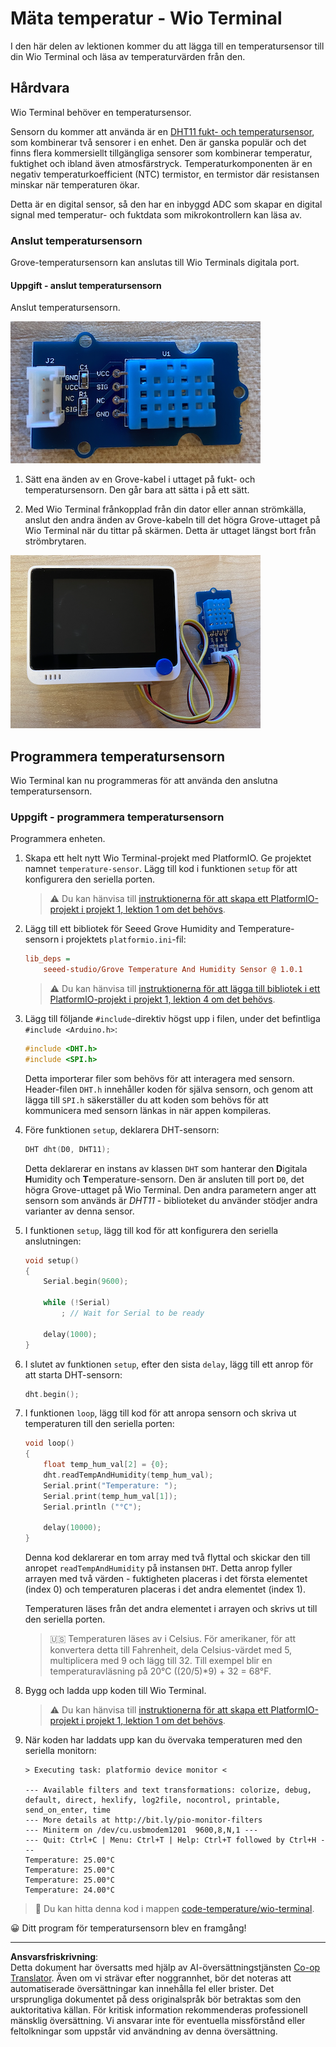 <!--
CO_OP_TRANSLATOR_METADATA:
{
  "original_hash": "59263d094f20b302053888cd236880c3",
  "translation_date": "2025-08-27T22:52:23+00:00",
  "source_file": "2-farm/lessons/1-predict-plant-growth/wio-terminal-temp.md",
  "language_code": "sv"
}
-->
# Mäta temperatur - Wio Terminal

I den här delen av lektionen kommer du att lägga till en temperatursensor till din Wio Terminal och läsa av temperaturvärden från den.

## Hårdvara

Wio Terminal behöver en temperatursensor.

Sensorn du kommer att använda är en [DHT11 fukt- och temperatursensor](https://www.seeedstudio.com/Grove-Temperature-Humidity-Sensor-DHT11.html), som kombinerar två sensorer i en enhet. Den är ganska populär och det finns flera kommersiellt tillgängliga sensorer som kombinerar temperatur, fuktighet och ibland även atmosfärstryck. Temperaturkomponenten är en negativ temperaturkoefficient (NTC) termistor, en termistor där resistansen minskar när temperaturen ökar.

Detta är en digital sensor, så den har en inbyggd ADC som skapar en digital signal med temperatur- och fuktdata som mikrokontrollern kan läsa av.

### Anslut temperatursensorn

Grove-temperatursensorn kan anslutas till Wio Terminals digitala port.

#### Uppgift - anslut temperatursensorn

Anslut temperatursensorn.

![En Grove-temperatursensor](../../../../../translated_images/grove-dht11.07f8eafceee170043efbb53e1d15722bd4e00fbaa9ff74290b57e9f66eb82c17.sv.png)

1. Sätt ena änden av en Grove-kabel i uttaget på fukt- och temperatursensorn. Den går bara att sätta i på ett sätt.

1. Med Wio Terminal frånkopplad från din dator eller annan strömkälla, anslut den andra änden av Grove-kabeln till det högra Grove-uttaget på Wio Terminal när du tittar på skärmen. Detta är uttaget längst bort från strömbrytaren.

![Grove-temperatursensorn ansluten till det högra uttaget](../../../../../translated_images/wio-temperature-sensor.2934928f38c7f79a68d24879d2c8986c78244696f931e2e33c293f426ecdc0ad.sv.png)

## Programmera temperatursensorn

Wio Terminal kan nu programmeras för att använda den anslutna temperatursensorn.

### Uppgift - programmera temperatursensorn

Programmera enheten.

1. Skapa ett helt nytt Wio Terminal-projekt med PlatformIO. Ge projektet namnet `temperature-sensor`. Lägg till kod i funktionen `setup` för att konfigurera den seriella porten.

    > ⚠️ Du kan hänvisa till [instruktionerna för att skapa ett PlatformIO-projekt i projekt 1, lektion 1 om det behövs](../../../1-getting-started/lessons/1-introduction-to-iot/wio-terminal.md#create-a-platformio-project).

1. Lägg till ett bibliotek för Seeed Grove Humidity and Temperature-sensorn i projektets `platformio.ini`-fil:

    ```ini
    lib_deps =
        seeed-studio/Grove Temperature And Humidity Sensor @ 1.0.1
    ```

    > ⚠️ Du kan hänvisa till [instruktionerna för att lägga till bibliotek i ett PlatformIO-projekt i projekt 1, lektion 4 om det behövs](../../../1-getting-started/lessons/4-connect-internet/wio-terminal-mqtt.md#install-the-wifi-and-mqtt-arduino-libraries).

1. Lägg till följande `#include`-direktiv högst upp i filen, under det befintliga `#include <Arduino.h>`:

    ```cpp
    #include <DHT.h>
    #include <SPI.h>
    ```

    Detta importerar filer som behövs för att interagera med sensorn. Header-filen `DHT.h` innehåller koden för själva sensorn, och genom att lägga till `SPI.h` säkerställer du att koden som behövs för att kommunicera med sensorn länkas in när appen kompileras.

1. Före funktionen `setup`, deklarera DHT-sensorn:

    ```cpp
    DHT dht(D0, DHT11);
    ```

    Detta deklarerar en instans av klassen `DHT` som hanterar den **D**igitala **H**umidity och **T**emperature-sensorn. Den är ansluten till port `D0`, det högra Grove-uttaget på Wio Terminal. Den andra parametern anger att sensorn som används är *DHT11* - biblioteket du använder stödjer andra varianter av denna sensor.

1. I funktionen `setup`, lägg till kod för att konfigurera den seriella anslutningen:

    ```cpp
    void setup()
    {
        Serial.begin(9600);
    
        while (!Serial)
            ; // Wait for Serial to be ready
    
        delay(1000);
    }
    ```

1. I slutet av funktionen `setup`, efter den sista `delay`, lägg till ett anrop för att starta DHT-sensorn:

    ```cpp
    dht.begin();
    ```

1. I funktionen `loop`, lägg till kod för att anropa sensorn och skriva ut temperaturen till den seriella porten:

    ```cpp
    void loop()
    {
        float temp_hum_val[2] = {0};
        dht.readTempAndHumidity(temp_hum_val);
        Serial.print("Temperature: ");
        Serial.print(temp_hum_val[1]);
        Serial.println ("°C");
    
        delay(10000);
    }
    ```

    Denna kod deklarerar en tom array med två flyttal och skickar den till anropet `readTempAndHumidity` på instansen `DHT`. Detta anrop fyller arrayen med två värden - fuktigheten placeras i det första elementet (index 0) och temperaturen placeras i det andra elementet (index 1).

    Temperaturen läses från det andra elementet i arrayen och skrivs ut till den seriella porten.

    > 🇺🇸 Temperaturen läses av i Celsius. För amerikaner, för att konvertera detta till Fahrenheit, dela Celsius-värdet med 5, multiplicera med 9 och lägg till 32. Till exempel blir en temperaturavläsning på 20°C ((20/5)*9) + 32 = 68°F.

1. Bygg och ladda upp koden till Wio Terminal.

    > ⚠️ Du kan hänvisa till [instruktionerna för att skapa ett PlatformIO-projekt i projekt 1, lektion 1 om det behövs](../../../1-getting-started/lessons/1-introduction-to-iot/wio-terminal.md#write-the-hello-world-app).

1. När koden har laddats upp kan du övervaka temperaturen med den seriella monitorn:

    ```output
    > Executing task: platformio device monitor <
    
    --- Available filters and text transformations: colorize, debug, default, direct, hexlify, log2file, nocontrol, printable, send_on_enter, time
    --- More details at http://bit.ly/pio-monitor-filters
    --- Miniterm on /dev/cu.usbmodem1201  9600,8,N,1 ---
    --- Quit: Ctrl+C | Menu: Ctrl+T | Help: Ctrl+T followed by Ctrl+H ---
    Temperature: 25.00°C
    Temperature: 25.00°C
    Temperature: 25.00°C
    Temperature: 24.00°C
    ```

> 💁 Du kan hitta denna kod i mappen [code-temperature/wio-terminal](../../../../../2-farm/lessons/1-predict-plant-growth/code-temperature/wio-terminal).

😀 Ditt program för temperatursensorn blev en framgång!

---

**Ansvarsfriskrivning**:  
Detta dokument har översatts med hjälp av AI-översättningstjänsten [Co-op Translator](https://github.com/Azure/co-op-translator). Även om vi strävar efter noggrannhet, bör det noteras att automatiserade översättningar kan innehålla fel eller brister. Det ursprungliga dokumentet på dess originalspråk bör betraktas som den auktoritativa källan. För kritisk information rekommenderas professionell mänsklig översättning. Vi ansvarar inte för eventuella missförstånd eller feltolkningar som uppstår vid användning av denna översättning.